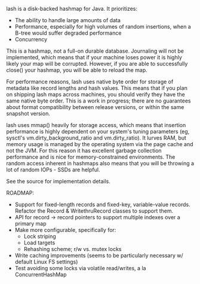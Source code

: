 lash is a disk-backed hashmap for Java.  It prioritizes:

- The ability to handle large amounts of data
- Performance, especially for high volumes of random insertions, when a B-tree would suffer degraded performance
- Concurrency

This is a hashmap, not a full-on durable database.  Journaling will not be implemented, which means that if your machine loses power it is highly likely your map will be corrupted.  However, if you are able to successfully close() your hashmap, you will be able to reload the map.

For performance reasons, lash uses native byte order for storage of metadata like record lengths and hash values.  This means that if you plan on shipping lash maps across machines, you should verify they have the same native byte order.  This is a work in progress; there are no guarantees about format compatibility between release versions, or within the same snapshot version.

lash uses mmap() heavily for storage access, which means that insertion performance is highly dependent on your system's tuning parameters (eg, sysctl's vm.dirty_background_ratio and vm.dirty_ratio).  It lurves RAM, but memory usage is managed by the operating system via the page cache and not the JVM.  For this reason it has excellent garbage collection performance and is nice for memory-constrained environments.  The random access inherent in hashmaps also means that you will be throwing a lot of random IOPs - SSDs are helpful.

See the source for implementation details.

ROADMAP:

- Support for fixed-length records and fixed-key, variable-value records.  Refactor the Record & WritethruRecord classes to support them.
- API for record -> record pointers to support multiple indexes over a primary map
- Make more configurable, specifically for:
  - Lock striping
  - Load targets
  - Rehashing scheme; r/w vs. mutex locks
- Write caching improvements (seems to be particularly necessary w/ default Linux FS settings)
- Test avoiding some locks via volatile read/writes, a la ConcurrentHashMap
